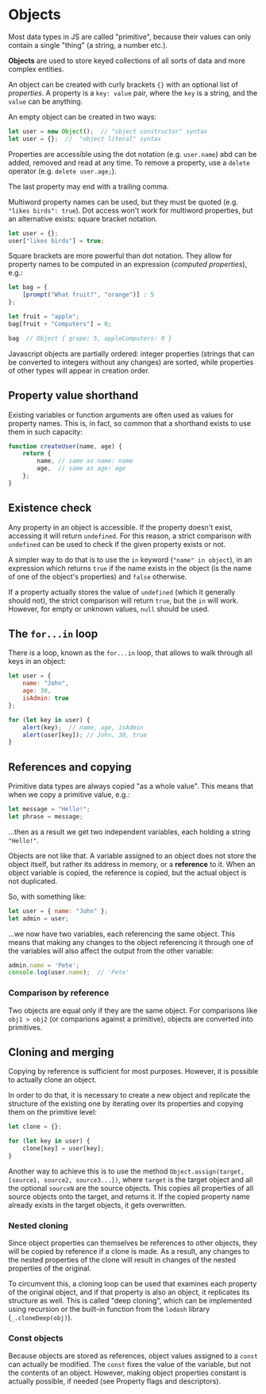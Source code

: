 # Objects

Most data types in JS are called "primitive", because their values can only contain a single "thing" (a string, a number etc.).

**Objects** are used to store keyed collections of all sorts of data and more complex entities.

An object can be created with curly brackets `{}` with an optional list of *properties*. A property is a `key: value` pair, where the `key` is a string, and the `value` can be anything.

An empty object can be created in two ways:

```js
let user = new Object();  // "object constructor" syntax
let user = {};  //  "object literal" syntax
```

Properties are accessible using the dot notation (e.g. `user.name`) abd can be added, removed and read at any time. To remove a property, use a `delete` operator (e.g. `delete user.age;`).

The last property may end with a trailing comma.

Multiword property names can be used, but they must be quoted (e.g. `"likes birds": true`). Dot access won't work for multiword properties, but an alternative exists: square bracket notation.

```js
let user = {};
user["likes birds"] = true;
```

Square brackets are more powerful than dot notation. They allow for property names to be computed in an expression (*computed properties*), e.g.:

```js
let bag = {
    [prompt("What fruit?", "orange")] : 5
};

let fruit = "apple";
bag[fruit + "Computers"] = 0;

bag  // Object { grape: 5, appleComputers: 0 }
```

Javascript objects are partially ordered: integer properties (strings that can be converted to integers without any changes) are sorted, while properties of other types will appear in creation order.

## Property value shorthand

Existing variables or function arguments are often used as values for property names. This is, in fact, so common that a shorthand exists to use them in such capacity:

```js
function createUser(name, age) {
    return {
        name, // same as name: name
        age,  // same as age: age
    };
}
```

## Existence check

Any property in an object is accessible. If the property doesn't exist, accessing it will return `undefined`. For this reason, a strict comparison with `undefined` can be used to check if the given property exists or not.

A simpler way to do that is to use the `in` keyword (`"name" in object`), in an expression which returns `true` if the name exists in the object (is the name of one of the object's properties) and `false` otherwise.

If a property actually stores the value of `undefined` (which it generally should not), the strict comparison will return `true`, but the `in` will work. However, for empty or unknown values, `null` should be used.

## The `for...in` loop

There is a loop, known as the `for...in` loop, that allows to walk through all keys in an object:

```js
let user = {
    name: "John",
    age: 30,
    isAdmin: true
};

for (let key in user) {
    alert(key);  // name, age, isAdmin
    alert(user[key]); // John, 30, true
}
```

## References and copying

Primitive data types are always copied "as a whole value". This means that when we copy a primitive value, e.g.:

```js
let message = "Hello!";
let phrase = message;
```

...then as a result we get two independent variables, each holding a string `"Hello!"`.

Objects are not like that. A variable assigned to an object does not store the object itself, but rather its address in memory, or a **reference** to it. When an object variable is copied, the reference is copied, but the actual object is not duplicated.

So, with something like:

```js
let user = { name: "John" };
let admin = user;
```

...we now have two variables, each referencing the same object. This means that making any changes to the object referencing it through one of the variables will also affect the output from the other variable:

```js
admin.name = 'Pete';
console.log(user.name);  // 'Pete'
```

### Comparison by reference

Two objects are equal only if they are the same object. For comparisons like `obj1 > obj2` (or comparions against a primitive), objects are converted into primitives.

## Cloning and merging

Copying by reference is sufficient for most purposes. However, it is possible to actually clone an object.

In order to do that, it is necessary to create a new object and replicate the structure of the existing one by iterating over its properties and copying them on the primitive level:

```js
let clone = {};

for (let key in user) {
    clone[key] = user[key];
}
```

Another way to achieve this is to use the method `Object.assign(target, [source1, source2, source3...])`, where `target` is the target object and all the optional `sourceN` are the source objects. This copies all properties of all source objects onto the target, and returns it. If the copied property name already exists in the target objects, it gets overwritten.

### Nested cloning

Since object properties can themselves be references to other objects, they will be copied by reference if a clone is made. As a result, any changes to the nested properties of the clone will result in changes of the nested properties of the original.

To circumvent this, a cloning loop can be used that examines each property of the original object, and if that property is also an object, it replicates its structure as well. This is called "deep cloning", which can be implemented using recursion or the built-in function from the `lodash` library (`_.cloneDeep(obj)`).

### Const objects

Because objects are stored as references, object values assigned to a `const` can actually be modified. The `const` fixes the value of the variable, but not the contents of an object. However, making object properties constant is actually possible, if needed (see Property flags and descriptors).
